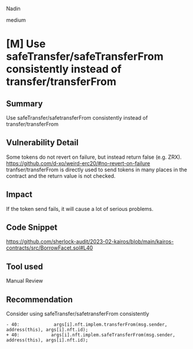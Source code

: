 Nadin

medium

# [M] Use safeTransfer/safeTransferFrom consistently instead of transfer/transferFrom

## Summary
Use safeTransfer/safetransferFrom consistently instead of transfer/transferFrom
## Vulnerability Detail
Some tokens do not revert on failure, but instead return false (e.g. ZRX). https://github.com/d-xo/weird-erc20/#no-revert-on-failure tranfser/transferFrom is directly used to send tokens in many places in the contract and the return value is not checked. 
## Impact
If the token send fails, it will cause a lot of serious problems.

## Code Snippet
https://github.com/sherlock-audit/2023-02-kairos/blob/main/kairos-contracts/src/BorrowFacet.sol#L40
## Tool used

Manual Review

## Recommendation
Consider using safeTransfer/safetransferFrom consistently
```solidity
- 40:             args[i].nft.implem.transferFrom(msg.sender, address(this), args[i].nft.id);
+ 40:            args[i].nft.implem.safeTransferFrom(msg.sender, address(this), args[i].nft.id);
```
